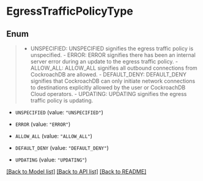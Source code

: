 # EgressTrafficPolicyType

## Enum
>  - UNSPECIFIED: UNSPECIFIED signifies the egress traffic policy is unspecified.  - ERROR: ERROR signifies there has been an internal server error during an update to the egress traffic policy.  - ALLOW_ALL: ALLOW_ALL signifies all outbound connections from CockroachDB are allowed.  - DEFAULT_DENY: DEFAULT_DENY signifies that CockroachDB can only initiate network connections to destinations explicitly allowed by the user or CockroachDB Cloud operators.  - UPDATING: UPDATING signifies the egress traffic policy is updating.

* `UNSPECIFIED` (value: `"UNSPECIFIED"`)

* `ERROR` (value: `"ERROR"`)

* `ALLOW_ALL` (value: `"ALLOW_ALL"`)

* `DEFAULT_DENY` (value: `"DEFAULT_DENY"`)

* `UPDATING` (value: `"UPDATING"`)


[[Back to Model list]](../README.md#documentation-for-models) [[Back to API list]](../README.md#documentation-for-api-endpoints) [[Back to README]](../README.md)


